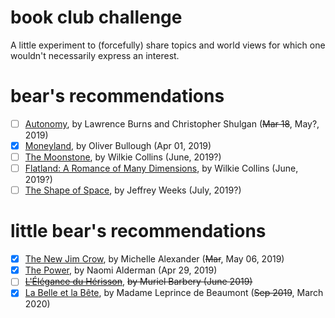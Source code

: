 # book club challenge

A little experiment to (forcefully) share topics and world views for which one
wouldn't necessarily express an interest.

# bear's recommendations

- [ ] [Autonomy](https://www.harpercollins.com/9780062661128/autonomy/), by Lawrence Burns and Christopher Shulgan (~~Mar 18~~, May?, 2019)
- [x] [Moneyland](https://www.theguardian.com/books/2018/sep/09/moneyland-oliver-bullough-review-wealth-corruption-oligarchs), by Oliver Bullough (Apr 01, 2019)
- [ ] [The Moonstone](https://en.wikipedia.org/wiki/The_Moonstone), by Wilkie Collins (June, 2019?)
- [ ] [Flatland: A Romance of Many Dimensions](https://en.wikipedia.org/wiki/Flatland), by Wilkie Collins (June, 2019?)
- [ ] [The Shape of Space](https://www.goodreads.com/book/show/599877.The_Shape_of_Space), by Jeffrey Weeks (July, 2019?)

# little bear's recommendations

- [x] [The New Jim Crow](http://newjimcrow.com/), by Michelle Alexander (~~Mar~~, May 06, 2019)
- [x] [The Power](https://www.npr.org/2017/12/26/573507226/in-the-power-women-develop-a-weapon-that-changes-everything), by Naomi Alderman (Apr 29, 2019)
- [ ] [~~L'Élégance du Hérisson~~](https://en.wikipedia.org/wiki/The_Elegance_of_the_Hedgehog), ~~by Muriel Barbery (June 2019)~~
- [x] [La Belle et la Bête](https://en.wikipedia.org/wiki/Beauty_and_the_Beast), by Madame Leprince de Beaumont (~~Sep 2019~~, March 2020)

